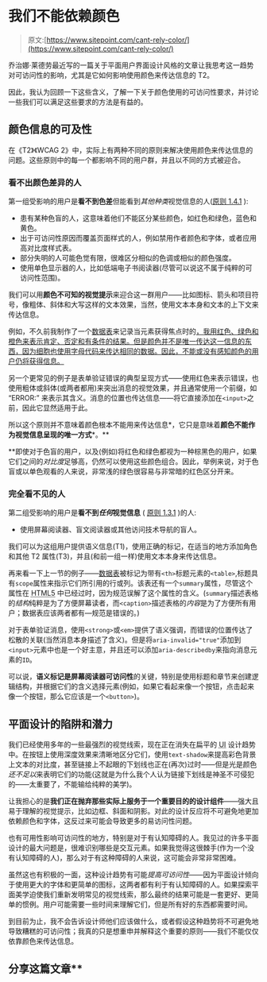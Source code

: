 # 我们不能依赖颜色

> 原文:[https://www.sitepoint.com/cant-rely-color/](https://www.sitepoint.com/cant-rely-color/)

乔治娜·莱德劳最近写的一篇关于平面用户界面设计风格的文章让我思考这一趋势对可访问性的影响，尤其是它如何影响使用颜色来传达信息的 T2。

因此，我认为回顾一下这些含义，了解一下关于颜色使用的可访问性要求，并讨论一些我们可以满足这些要求的方法是有益的。

## 颜色信息的可及性

在《T2》《WCAG 2》中，实际上有两种不同的原则来解决使用颜色来传达信息的问题。这些原则中的每一个都影响不同的用户群，并且以不同的方式被迎合。

### 看不出颜色差异的人

第一组受影响的用户是**看不到色差**但能看到*其他种类*视觉信息的人([原则 1.4.1](https://www.w3.org/TR/WCAG20/#visual-audio-contrast "Web Content Accessibility Guidelines, Principle 1.4.1 Use of Color: Color is not used as the only visual means of conveying information, indicating an action, prompting a response, or distinguishing a visual element.") ):

*   患有某种色盲的人，这意味着他们不能区分某些颜色，如红色和绿色，蓝色和黄色。
*   出于可访问性原因而覆盖页面样式的人，例如禁用作者颜色和字体，或者应用高对比度样式表。
*   部分失明的人可能色觉有限，很难区分相似的色调或相似的颜色强度。
*   使用单色显示器的人，比如低端电子书阅读器(尽管可以说这不属于纯粹的可访问性范围)。

我们可以用**颜色不可知的视觉提示**来迎合这一群用户——比如图标、箭头和项目符号，像粗体、斜体和大写这样的文本效果，当然，使用文本本身和文本的上下文来传达信息。

例如，不久前我制作了一个[数据表](http://jspro.brothercake.com/focus/results.html "focus test results (jspro.brothercake.com)")来记录当元素获得焦点时的[，我用红色、绿色和橙色来表示肯定、否定和有条件的结果。但是颜色并不是唯一传达这一信息的东西，因为细胞也使用字母代码来传达相同的数据。因此，不能或没有感知颜色的用户仍将获得信息。](https://www.sitepoint.com/when-do-elements-take-the-focus/ "When Do Elements Take The Focus? (sitepoint.com)")

另一个更常见的例子是表单验证错误的典型呈现方式——使用红色来表示错误，也使用粗体或斜体(或两者都用)来突出消息的视觉效果，并且通常使用一个前缀，如 <q>ERROR:</q> 来表示其含义。消息的位置也传达信息——将它直接添加在`<input>`之前，因此它显然适用于此。

所以这个原则并不意味着颜色根本不能用来传达信息*，它只是意味着**颜色不能作为视觉信息呈现的唯一方式***。**

 **即使对于色盲的用户，以及(例如)将红色和绿色都视为一种棕黑色的用户，如果它们之间的*对比度*足够高，仍然可以使用这些颜色组合。因此，举例来说，对于色盲或以单色观看的人来说，非常浅的绿色很容易与非常暗的红色区分开来。

### 完全看不见的人

第二组受影响的用户是**看不到*任何*视觉信息** ( [原则 1.3.1](https://www.w3.org/TR/WCAG20/#content-structure-separation "Web Content Accessibility Guidelines, Principle 1.3.1 Info and Relationships: Information, structure, and relationships conveyed through presentation can be programmatically determined or are available in text.") )的人:

*   使用屏幕阅读器、盲文阅读器或其他访问技术导航的盲人。

我们可以为这组用户提供语义信息(T1)，使用正确的标记，在适当的地方添加角色和其他 T2 属性(T3)，并且(和前一组一样)使用文本本身来传达信息。

再来看一下上一节的例子——[数据表](http://jspro.brothercake.com/focus/results.html "focus test results (jspro.brothercake.com)")被标记为带有`<th>`标题元素的`<table>`,标题具有`scope`属性来指示它们所引用的行或列。该表还有一个`summary`属性，尽管这个属性在 <abbr title="HyperText Markup Language Version 5">HTML5</abbr> 中已经过时，因为规范误解了这个属性的含义。(`summary`描述表格的*结构*纯粹是为了方便屏幕读者，而`<caption>`描述表格的*内容*是为了方便所有用户；数据表应该两者都有—规范是错误的。)

对于表单验证消息，使用`<strong>`或`<em>`提供了语义强调，而错误的位置传达了松散的关联(当然消息本身描述了含义)。但是将`aria-invalid="true"`添加到`<input>`元素中也是一个好主意，并且还可以添加`aria-describedby`来指向消息元素的`ID`。

可以说，**语义标记是屏幕阅读器可访问性**的关键，特别是使用标题和章节来创建逻辑结构，并根据它们的含义选择元素(例如，如果它看起来像一个按钮，点击起来像一个按钮，那么它应该是一个`<button>`)。

## 平面设计的陷阱和潜力

我们已经使用多年的一些最强烈的视觉线索，现在正在消失在扁平的 <abbr title="User Interface">UI</abbr> 设计趋势中。在按钮上使用深度效果来清晰地区分它们，使用`text-shadow`来提高彩色背景上文本的对比度，甚至链接上不起眼的下划线也正在(再次)过时——但是光是颜色*还不足以*来表明它们的功能(这就是为什么我个人认为链接下划线是神圣不可侵犯的——太重要了，不能输给纯粹的美学)。

让我担心的是**我们正在抛弃那些实际上服务于一个重要目的的设计组件**——强大且易于理解的视觉提示，比如边框、斜面和阴影。对此的设计反应将不可避免地更加依赖颜色和字体，这反过来可能会导致更多的易访问性问题。

也有可用性影响可访问性的地方，特别是对于有认知障碍的人。我见过的许多平面设计的最大问题是，很难识别哪些是交互元素。如果我觉得这很棘手(作为一个没有认知障碍的人)，那么对于有这种障碍的人来说，这可能会非常非常困难。

虽然这也有积极的一面，这种设计趋势有可能*提高可访问性*——因为平面设计倾向于使用更大的字体和更简单的图标，这两者都有利于有认知障碍的人。如果探索平面美学迫使我们重新发明常见的视觉线索，那么最终的结果可能是一套更好、更简单的惯例。用户可能需要一些时间来理解它们，但是所有好的东西都需要时间。

到目前为止，我不会告诉设计师他们应该做什么，或者假设这种趋势将不可避免地导致糟糕的可访问性；我真的只是想重申并解释这个重要的原则——我们不能仅仅依靠颜色来传达信息。

## 分享这篇文章**